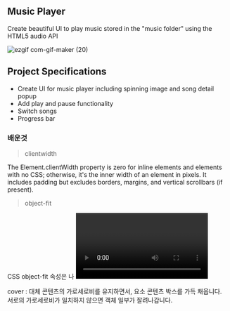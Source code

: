 ## Music Player

Create beautiful UI to play music stored in the "music folder" using the HTML5 audio API

![ezgif com-gif-maker (20)](https://user-images.githubusercontent.com/63354527/114300338-cacf0b00-9afa-11eb-9bb9-c26a027b46ea.gif)


## Project Specifications

- Create UI for music player including spinning image and song detail popup
- Add play and pause functionality
- Switch songs
- Progress bar


### 배운것

> clientwidth


The Element.clientWidth property is zero for inline elements and elements with no CSS; otherwise, it's the inner width of an element in pixels. It includes padding but excludes borders, margins, and vertical scrollbars (if present).

> object-fit

CSS object-fit 속성은 <img>나 <video> 요소와 같은 대체 요소의 콘텐츠 크기를 어떤 방식으로 조절해 요소에 맞출 것인지 지정합니다.

cover : 대체 콘텐츠의 가로세로비를 유지하면서, 요소 콘텐츠 박스를 가득 채웁니다. 서로의 가로세로비가 일치하지 않으면 객체 일부가 잘려나갑니다.